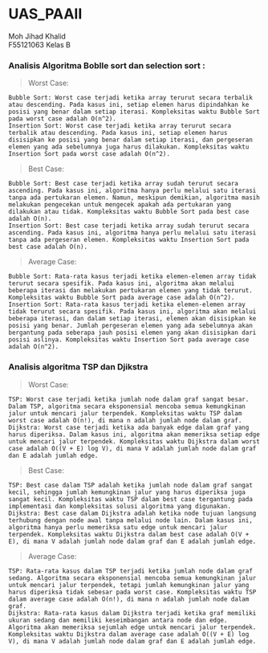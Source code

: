 # UAS_PAAII

Moh Jihad Khalid  
F55121063
Kelas B

### Analisis Algoritma Boblle sort dan selection sort :
> Worst Case:

    Bubble Sort: Worst case terjadi ketika array terurut secara terbalik atau descending. Pada kasus ini, setiap elemen harus dipindahkan ke posisi yang benar dalam setiap iterasi. Kompleksitas waktu Bubble Sort pada worst case adalah O(n^2).
    Insertion Sort: Worst case terjadi ketika array terurut secara terbalik atau descending. Pada kasus ini, setiap elemen harus disisipkan ke posisi yang benar dalam setiap iterasi, dan pergeseran elemen yang ada sebelumnya juga harus dilakukan. Kompleksitas waktu Insertion Sort pada worst case adalah O(n^2).

> Best Case:

    Bubble Sort: Best case terjadi ketika array sudah terurut secara ascending. Pada kasus ini, algoritma hanya perlu melalui satu iterasi tanpa ada pertukaran elemen. Namun, meskipun demikian, algoritma masih melakukan pengecekan untuk mengecek apakah ada pertukaran yang dilakukan atau tidak. Kompleksitas waktu Bubble Sort pada best case adalah O(n).
    Insertion Sort: Best case terjadi ketika array sudah terurut secara ascending. Pada kasus ini, algoritma hanya perlu melalui satu iterasi tanpa ada pergeseran elemen. Kompleksitas waktu Insertion Sort pada best case adalah O(n).

>Average Case:

    Bubble Sort: Rata-rata kasus terjadi ketika elemen-elemen array tidak terurut secara spesifik. Pada kasus ini, algoritma akan melalui beberapa iterasi dan melakukan pertukaran elemen yang tidak terurut. Kompleksitas waktu Bubble Sort pada average case adalah O(n^2).
    Insertion Sort: Rata-rata kasus terjadi ketika elemen-elemen array tidak terurut secara spesifik. Pada kasus ini, algoritma akan melalui beberapa iterasi, dan dalam setiap iterasi, elemen akan disisipkan ke posisi yang benar. Jumlah pergeseran elemen yang ada sebelumnya akan bergantung pada seberapa jauh posisi elemen yang akan disisipkan dari posisi aslinya. Kompleksitas waktu Insertion Sort pada average case adalah O(n^2).


### Analisis algoritma TSP dan Djikstra 

>Worst Case:

    TSP: Worst case terjadi ketika jumlah node dalam graf sangat besar. Dalam TSP, algoritma secara eksponensial mencoba semua kemungkinan jalur untuk mencari jalur terpendek. Kompleksitas waktu TSP dalam worst case adalah O(n!), di mana n adalah jumlah node dalam graf.
    Dijkstra: Worst case terjadi ketika ada banyak edge dalam graf yang harus diperiksa. Dalam kasus ini, algoritma akan memeriksa setiap edge untuk mencari jalur terpendek. Kompleksitas waktu Dijkstra dalam worst case adalah O((V + E) log V), di mana V adalah jumlah node dalam graf dan E adalah jumlah edge.

>Best Case:

    TSP: Best case dalam TSP adalah ketika jumlah node dalam graf sangat kecil, sehingga jumlah kemungkinan jalur yang harus diperiksa juga sangat kecil. Kompleksitas waktu TSP dalam best case tergantung pada implementasi dan kompleksitas solusi algoritma yang digunakan.
    Dijkstra: Best case dalam Dijkstra adalah ketika node tujuan langsung terhubung dengan node awal tanpa melalui node lain. Dalam kasus ini, algoritma hanya perlu memeriksa satu edge untuk mencari jalur terpendek. Kompleksitas waktu Dijkstra dalam best case adalah O(V + E), di mana V adalah jumlah node dalam graf dan E adalah jumlah edge.

>Average Case:

    TSP: Rata-rata kasus dalam TSP terjadi ketika jumlah node dalam graf sedang. Algoritma secara eksponensial mencoba semua kemungkinan jalur untuk mencari jalur terpendek, tetapi jumlah kemungkinan jalur yang harus diperiksa tidak sebesar pada worst case. Kompleksitas waktu TSP dalam average case adalah O(n!), di mana n adalah jumlah node dalam graf.
    Dijkstra: Rata-rata kasus dalam Dijkstra terjadi ketika graf memiliki ukuran sedang dan memiliki keseimbangan antara node dan edge. Algoritma akan memeriksa sejumlah edge untuk mencari jalur terpendek. Kompleksitas waktu Dijkstra dalam average case adalah O((V + E) log V), di mana V adalah jumlah node dalam graf dan E adalah jumlah edge.
